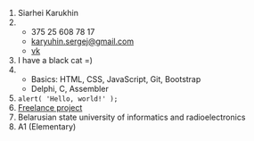1. Siarhei Karukhin
2. * 375 25 608 78 17
   * karyuhin.sergej@gmail.com
   * [vk](https://vk.com/karyuhin.sergej)
3. I have a black cat =)
4. * Basics: HTML, CSS, JavaScript, Git, Bootstrap
   * Delphi, C, Assembler
5. `alert( 'Hello, world!' );`
6. [Freelance project](https://github.com/Sergej-Karyuhin/NSP)
7. Belarusian state university of informatics and radioelectronics
8. A1 (Elementary)